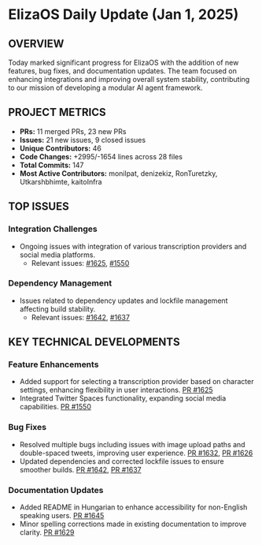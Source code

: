 # ElizaOS Daily Update (Jan 1, 2025)

## OVERVIEW 
Today marked significant progress for ElizaOS with the addition of new features, bug fixes, and documentation updates. The team focused on enhancing integrations and improving overall system stability, contributing to our mission of developing a modular AI agent framework.

## PROJECT METRICS
- **PRs:** 11 merged PRs, 23 new PRs
- **Issues:** 21 new issues, 9 closed issues
- **Unique Contributors:** 46
- **Code Changes:** +2995/-1654 lines across 28 files
- **Total Commits:** 147
- **Most Active Contributors:** monilpat, denizekiz, RonTuretzky, Utkarshbhimte, kaitoInfra

## TOP ISSUES
### Integration Challenges
- Ongoing issues with integration of various transcription providers and social media platforms.
  - Relevant issues: [#1625](https://github.com/elizaos/eliza/pull/1625), [#1550](https://github.com/elizaos/eliza/pull/1550)

### Dependency Management
- Issues related to dependency updates and lockfile management affecting build stability.
  - Relevant issues: [#1642](https://github.com/elizaos/eliza/pull/1642), [#1637](https://github.com/elizaos/eliza/pull/1637)

## KEY TECHNICAL DEVELOPMENTS
### Feature Enhancements
- Added support for selecting a transcription provider based on character settings, enhancing flexibility in user interactions. [PR #1625](https://github.com/elizaos/eliza/pull/1625)
- Integrated Twitter Spaces functionality, expanding social media capabilities. [PR #1550](https://github.com/elizaos/eliza/pull/1550)

### Bug Fixes
- Resolved multiple bugs including issues with image upload paths and double-spaced tweets, improving user experience. [PR #1632](https://github.com/elizaos/eliza/pull/1632), [PR #1626](https://github.com/elizaos/eliza/pull/1626)
- Updated dependencies and corrected lockfile issues to ensure smoother builds. [PR #1642](https://github.com/elizaos/eliza/pull/1642), [PR #1637](https://github.com/elizaos/eliza/pull/1637)

### Documentation Updates
- Added README in Hungarian to enhance accessibility for non-English speaking users. [PR #1645](https://github.com/elizaos/eliza/pull/1645)
- Minor spelling corrections made in existing documentation to improve clarity. [PR #1629](https://github.com/elizaos/eliza/pull/1629)